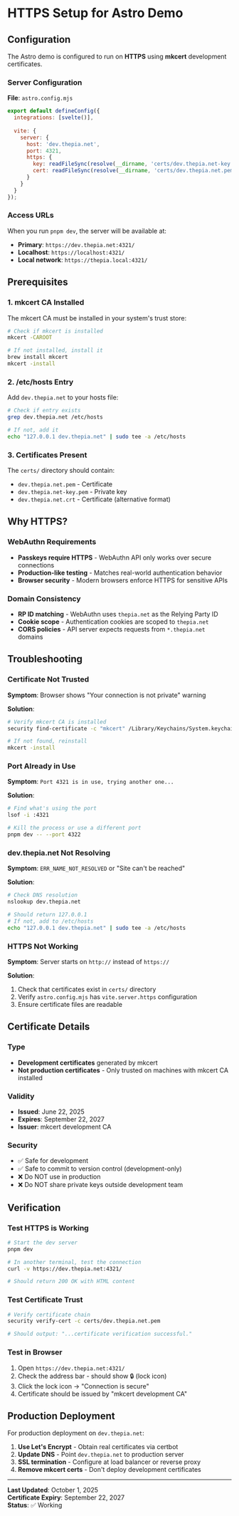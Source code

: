 # HTTPS Setup for Astro Demo

## Configuration

The Astro demo is configured to run on **HTTPS** using **mkcert** development certificates.

### Server Configuration

**File**: `astro.config.mjs`

```javascript
export default defineConfig({
  integrations: [svelte()],
  
  vite: {
    server: {
      host: 'dev.thepia.net',
      port: 4321,
      https: {
        key: readFileSync(resolve(__dirname, 'certs/dev.thepia.net-key.pem')),
        cert: readFileSync(resolve(__dirname, 'certs/dev.thepia.net.pem'))
      }
    }
  }
});
```

### Access URLs

When you run `pnpm dev`, the server will be available at:

- **Primary**: `https://dev.thepia.net:4321/`
- **Localhost**: `https://localhost:4321/`
- **Local network**: `https://thepia.local:4321/`

## Prerequisites

### 1. mkcert CA Installed

The mkcert CA must be installed in your system's trust store:

```bash
# Check if mkcert is installed
mkcert -CAROOT

# If not installed, install it
brew install mkcert
mkcert -install
```

### 2. /etc/hosts Entry

Add `dev.thepia.net` to your hosts file:

```bash
# Check if entry exists
grep dev.thepia.net /etc/hosts

# If not, add it
echo "127.0.0.1 dev.thepia.net" | sudo tee -a /etc/hosts
```

### 3. Certificates Present

The `certs/` directory should contain:

- `dev.thepia.net.pem` - Certificate
- `dev.thepia.net-key.pem` - Private key
- `dev.thepia.net.crt` - Certificate (alternative format)

## Why HTTPS?

### WebAuthn Requirements

- **Passkeys require HTTPS** - WebAuthn API only works over secure connections
- **Production-like testing** - Matches real-world authentication behavior
- **Browser security** - Modern browsers enforce HTTPS for sensitive APIs

### Domain Consistency

- **RP ID matching** - WebAuthn uses `thepia.net` as the Relying Party ID
- **Cookie scope** - Authentication cookies are scoped to `thepia.net`
- **CORS policies** - API server expects requests from `*.thepia.net` domains

## Troubleshooting

### Certificate Not Trusted

**Symptom**: Browser shows "Your connection is not private" warning

**Solution**:
```bash
# Verify mkcert CA is installed
security find-certificate -c "mkcert" /Library/Keychains/System.keychain

# If not found, reinstall
mkcert -install
```

### Port Already in Use

**Symptom**: `Port 4321 is in use, trying another one...`

**Solution**:
```bash
# Find what's using the port
lsof -i :4321

# Kill the process or use a different port
pnpm dev -- --port 4322
```

### dev.thepia.net Not Resolving

**Symptom**: `ERR_NAME_NOT_RESOLVED` or "Site can't be reached"

**Solution**:
```bash
# Check DNS resolution
nslookup dev.thepia.net

# Should return 127.0.0.1
# If not, add to /etc/hosts
echo "127.0.0.1 dev.thepia.net" | sudo tee -a /etc/hosts
```

### HTTPS Not Working

**Symptom**: Server starts on `http://` instead of `https://`

**Solution**:
1. Check that certificates exist in `certs/` directory
2. Verify `astro.config.mjs` has `vite.server.https` configuration
3. Ensure certificate files are readable

## Certificate Details

### Type
- **Development certificates** generated by mkcert
- **Not production certificates** - Only trusted on machines with mkcert CA installed

### Validity
- **Issued**: June 22, 2025
- **Expires**: September 22, 2027
- **Issuer**: mkcert development CA

### Security
- ✅ Safe for development
- ✅ Safe to commit to version control (development-only)
- ❌ Do NOT use in production
- ❌ Do NOT share private keys outside development team

## Verification

### Test HTTPS is Working

```bash
# Start the dev server
pnpm dev

# In another terminal, test the connection
curl -v https://dev.thepia.net:4321/

# Should return 200 OK with HTML content
```

### Test Certificate Trust

```bash
# Verify certificate chain
security verify-cert -c certs/dev.thepia.net.pem

# Should output: "...certificate verification successful."
```

### Test in Browser

1. Open `https://dev.thepia.net:4321/`
2. Check the address bar - should show 🔒 (lock icon)
3. Click the lock icon → "Connection is secure"
4. Certificate should be issued by "mkcert development CA"

## Production Deployment

For production deployment on `dev.thepia.net`:

1. **Use Let's Encrypt** - Obtain real certificates via certbot
2. **Update DNS** - Point `dev.thepia.net` to production server
3. **SSL termination** - Configure at load balancer or reverse proxy
4. **Remove mkcert certs** - Don't deploy development certificates

---

**Last Updated**: October 1, 2025  
**Certificate Expiry**: September 22, 2027  
**Status**: ✅ Working


